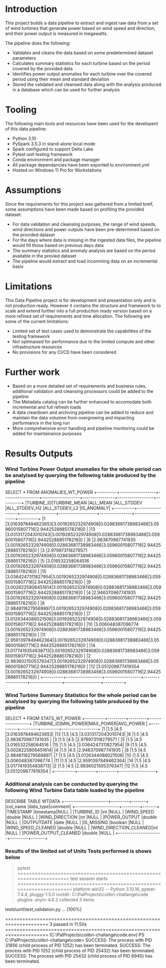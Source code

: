 # Introduction

This project builds a data pipeline to extract and ingest raw data from a set of wind turbines that generate power based on wind speed and direction, and their power output is measured in megawatts.

The pipeline does the following:
- Validates and cleans the data based on some predetermined dataset parameters
- Calculates summary statistics for each turbine based on the period covered by the provided data
- Identifies power output anomalies for each turbine over the covered period using their mean and standard deviation
- Stored the validated and cleansed data along with the analysis produced in a database which can be used for further analysis

# Tooling

The following main tools and resources have been used for the developent of this data pipeline:
- Python 3.10
- PySpark 3.5.3 in stand-alone local mode
- Spark configured to support Delta Lake
- Pytest unit testing framework
- Conda environment and package manager
- All package dependancies have been exported to environment.yml
- Hosted on Windows 11 Pro for Workstations

# Assumptions

Since the requirements for this project was gathered from a limited breif, some assumptions have been made based on profiling the provided dataset:
- For data validation and cleansing purposes, the range of wind speeds, wind directions and power outputs have been pre-determined based on the provided dataset
- For the days where data is missing in the ingested data files, the pipeline would fill those based on previous days data
- The summary statistics and anomaly analysis are based on the period available in the provied dataset
- The pipeline would extract and load incomming data on an incremental basis

# Limitations

This Data Pipeline project is for development and presentation only and is not production ready. However it contains the structure and framework to to scale and extend further into a full production ready version based on a more refined set of requirements and time allocation. The following are some of the current limitations:
- Limited set of test cases used to demonstrate the capabilities of the testing framework
- Not optimaised for performance due to the limited compute and other infrastructure resources
- No provisions for any CI/CD have been considered

# Further work

- Based on a more detailed set of requirements and business rules, additional validation and cleansing processors could be added to the pipeline
- The Metadata catalog can be further enhanced to accomodate both incremental and full refresh loads
- A data cleardown and archiving pipeline can be added to reduce and maintain the data volumne from overgrowing and impacting performance in the long run
- More comprehensive error handling and pipeline monitoring could be added for maintainance purposes

# Results Outputs

### Wind Turbine Power Output anomalies for the whole period can be analyised by querying the following table produced by the pipeline

SELECT * FROM ANOMALIES_WT_POWER
+----------+------------------+------------------+-------------------+----------------+------------------+----------+
|TURBINE_ID|TURBINE_MEAN      |ALL_MEAN          |ALL_STDDEV         |ALL_STDDEV_H2   |ALL_STDDEV_L2     |IS_ANOMALY|
+----------+------------------+------------------+-------------------+----------------+------------------+----------+
|1         |3.0163978494623653|3.0019265232974908|0.02883681738983466|3.05960015807716|2.9442528885178216|0         |
|13        |3.0313172043010743|3.0019265232974908|0.02883681738983466|3.05960015807716|2.9442528885178216|0         |
|6         |2.983870967741935 |3.0019265232974908|0.02883681738983466|3.05960015807716|2.9442528885178216|0         |
|3         |2.979973118279571 |3.0019265232974908|0.02883681738983466|3.05960015807716|2.9442528885178216|0         |
|5         |3.016532258064516 |3.0019265232974908|0.02883681738983466|3.05960015807716|2.9442528885178216|0         |
|15        |3.0364247311827954|3.0019265232974908|0.02883681738983466|3.05960015807716|2.9442528885178216|0         |
|9         |3.0028225806451614|3.0019265232974908|0.02883681738983466|3.05960015807716|2.9442528885178216|0         |
|4         |2.946370967741935 |3.0019265232974908|0.02883681738983466|3.05960015807716|2.9442528885178216|0         |
|8         |2.9848118279569897|3.0019265232974908|0.02883681738983466|3.05960015807716|2.9442528885178216|0         |
|7         |3.0126344086021506|3.0019265232974908|0.02883681738983466|3.05960015807716|2.9442528885178216|0         |
|10        |3.006048387096774 |3.0019265232974908|0.02883681738983466|3.05960015807716|2.9442528885178216|0         |
|11        |2.9591397849462364|3.0019265232974908|0.02883681738983466|3.05960015807716|2.9442528885178216|0         |
|14        |3.0177419354838713|3.0019265232974908|0.02883681738983466|3.05960015807716|2.9442528885178216|0         |
|2         |2.9836021505376347|3.0019265232974908|0.02883681738983466|3.05960015807716|2.9442528885178216|0         |
|12        |3.051209677419354 |3.0019265232974908|0.02883681738983466|3.05960015807716|2.9442528885178216|0         |
+----------+------------------+------------------+-------------------+----------------+------------------+----------+


### Wind Turbine Summary Statistics for the whole period can be analyised by querying the following table produced by the pipeline

SELECT * FROM STATS_WT_POWER
+----------+---------+---------+------------------+
|TURBINE_ID|MIN_POWER|MAX_POWER|AVG_POWER         |
+----------+---------+---------+------------------+
|1         |1.5      |4.5      |3.0163978494623653|
|13        |1.5      |4.5      |3.0313172043010743|
|6         |1.5      |4.5      |2.983870967741935 |
|3         |1.5      |4.5      |2.979973118279571 |
|5         |1.5      |4.5      |3.016532258064516 |
|15        |1.5      |4.5      |3.0364247311827954|
|9         |1.5      |4.5      |3.0028225806451614|
|4         |1.5      |4.5      |2.946370967741935 |
|8         |1.5      |4.5      |2.9848118279569897|
|7         |1.5      |4.5      |3.0126344086021506|
|10        |1.5      |4.5      |3.006048387096774 |
|11        |1.5      |4.5      |2.9591397849462364|
|14        |1.5      |4.5      |3.0177419354838713|
|2         |1.5      |4.5      |2.9836021505376347|
|12        |1.5      |4.5      |3.051209677419354 |
+----------+---------+---------+------------------+


### Additional analysis can be conducted by querying the following Wind Turbine Data table loaded by the pipeline

DESCRIBE TABLE WTDATA
+----------------------+---------+-------+
|col_name              |data_type|comment|
+----------------------+---------+-------+
|TIMESTAMP             |timestamp|NULL   |
|TURBINE_ID            |int      |NULL   |
|WIND_SPEED            |double   |NULL   |
|WIND_DIRECTION        |int      |NULL   |
|POWER_OUTPUT          |double   |NULL   |
|OUTPUTDATE            |date     |NULL   |
|IS_MISSING            |boolean  |NULL   |
|WIND_SPEED_CLEANED    |double   |NULL   |
|WIND_DIRECTION_CLEANED|int      |NULL   |
|POWER_OUTPUT_CLEANED  |double   |NULL   |
+----------------------+---------+-------+


### Results of the limited set of Units Tests performed is shows below

> pytest
==================================================================== test session starts ===================================================================== 
platform win32 -- Python 3.10.16, pytest-7.4.4, pluggy-1.5.0
rootdir: C:\PalProjects\colibri-challange\code
plugins: anyio-4.6.2
collected 3 items                                                                                                                                              

tests\unit\test_validation.py ...                                                                                                                       [100%]

===================================================================== 3 passed in 11.50s =====================================================================
(C:\PalProjects\colibri-challange\code\.env) PS C:\PalProjects\colibri-challange\code> SUCCESS: The process with PID 31856 (child process of PID 1252) has been terminated.
SUCCESS: The process with PID 1252 (child process of PID 25432) has been terminated.
SUCCESS: The process with PID 25432 (child process of PID 6940) has been terminated.